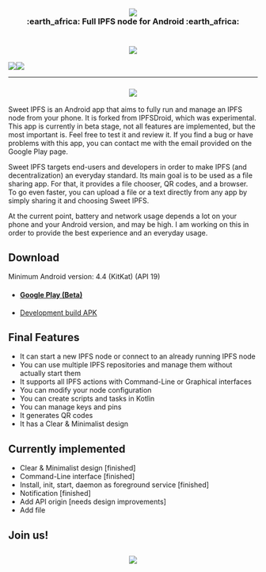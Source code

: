 <h3 align="center">
    <img src="https://i.imgur.com/YM1XneZ.png"/>
    <br>
    :earth_africa: Full IPFS node for Android :earth_africa:
    <br><br><br>
    <a href="https://play.google.com/store/apps/details?id=fr.rhaz.ipfs.sweet"><img src="http://ligi.de/img/play_badge.png"/></a>
</h3>

<a href="http://ipfs.io/ipfs/QmdCZaK34ALK2dq8f1taXbxFAcngTkC2r21L5WM2paRntb/?referrer=https://github.com/RHazDev/Sweet-IPFS&action=popup#https://steemit.com/ipfs/@hazae41/sweet-ipfs-full-ipfs-node-for-android#upvote_button"><img src="https://i.imgur.com/dhxagpE.png"/></a><a href="https://github.com/RHazDev/Sweet-IPFS/"><img src="https://i.imgur.com/iolftLK.png"/></a>

<hr>

<h3 align="center">
    <a href="https://i.imgur.com/GzlgQdy.jpg"><img src="https://i.imgur.com/GzlgQdyl.jpg"/></a>
</h3>

Sweet IPFS is an Android app that aims to fully run and manage an IPFS node from your phone.
It is forked from IPFSDroid, which was experimental. This app is currently in beta stage, not all features are implemented, but the most important is. Feel free to test it and review it. If you find a bug or have problems with this app, you can contact me with the email provided on the Google Play page.

Sweet IPFS targets end-users and developers in order to make IPFS (and decentralization) an everyday standard.
Its main goal is to be used as a file sharing app. For that, it provides a file chooser, QR codes, and a browser. To go even faster, you can upload a file or a text directly from any app by simply sharing it and choosing Sweet IPFS.

At the current point, battery and network usage depends a lot on your phone and your Android version, and may be high. I am working on this in order to provide the best experience and an everyday usage.

## Download

Minimum Android version: 4.4 (KitKat) (API 19)

- #### [Google Play (Beta)](https://play.google.com/store/apps/details?id=fr.rhaz.ipfs.sweet)

- [Development build APK](https://github.com/RHazDev/Sweet-IPFS/raw/master/app/apk/sweetipfs-0.1.3-debug.apk)

## Final Features
- It can start a new IPFS node or connect to an already running IPFS node
- You can use multiple IPFS repositories and manage them without actually start them
- It supports all IPFS actions with Command-Line or Graphical interfaces
- You can modify your node configuration
- You can create scripts and tasks in Kotlin
- You can manage keys and pins
- It generates QR codes
- It has a Clear & Minimalist design

## Currently implemented
- Clear & Minimalist design [finished]
- Command-Line interface [finished]
- Install, init, start, daemon as foreground service [finished]
- Notification [finished]
- Add API origin [needs design improvements]
- Add file

## Join us!

<h2 align="center">
    <a href="https://discord.gg/ttVYe8S"><img src="https://i.imgur.com/aT9BaNV.png"/></a>
</h2>
